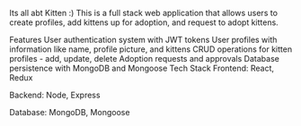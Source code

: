 Its all abt Kitten :)
This is a full stack web application that allows users to create profiles, add kittens up for adoption, and request to adopt kittens.

Features
User authentication system with JWT tokens
User profiles with information like name, profile picture, and kittens
CRUD operations for kitten profiles - add, update, delete
Adoption requests and approvals
Database persistence with MongoDB and Mongoose
Tech Stack
Frontend: React, Redux

Backend: Node, Express

Database: MongoDB, Mongoose
